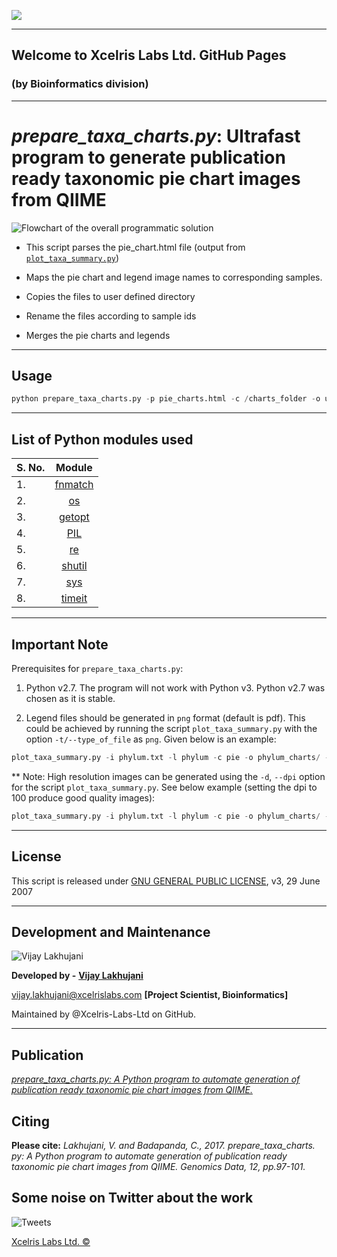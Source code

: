 ![](https://github.com/Xcelris-Labs-Ltd/Publication-ready-taxonomic-charts-from-QIIME/blob/master/supplementary_files/xcelris-new-logo-png-file.png?raw=true)






---

## Welcome to Xcelris Labs Ltd. GitHub Pages

###            (by Bioinformatics division)

---

# _prepare_taxa_charts.py_: Ultrafast program to generate publication ready taxonomic pie chart images from QIIME

![]( https://github.com/Xcelris-Labs-Ltd/Publication-ready-taxonomic-charts-from-QIIME/blob/master/supplementary_files/program_flowchart.png?raw=true "Flowchart of the overall programmatic solution")

* This script parses the pie_chart.html file (output from [`plot_taxa_summary.py`](http://qiime.org/scripts/plot_taxa_summary.html))

* Maps the pie chart and legend image names to corresponding samples.

* Copies the files to user defined directory

* Rename the files according to sample ids

* Merges the pie charts and legends

---

## Usage

```python
python prepare_taxa_charts.py -p pie_charts.html -c /charts_folder -o user_defined_output_folder
```
---

## List of Python modules used 


| S. No.        | Module        |
| ------------- |:-------------:|
| 1.|[fnmatch](https://docs.python.org/2/library/fnmatch.html)  |
| 2.|[os](https://docs.python.org/2/library/os.html)  |
| 3.|[getopt](https://docs.python.org/2/library/getopt.html)  |
| 4.|[PIL](http://www.pythonware.com/products/pil)  |
| 5.|[re](https://docs.python.org/2/library/re.html)  |
| 6.|[shutil](https://docs.python.org/2/library/shutil.html)  |
| 7.|[sys](https://docs.python.org/2/library/sys.html)  |
| 8.|[timeit](https://docs.python.org/2/library/timeit.html)  |

---

## Important Note

Prerequisites for `prepare_taxa_charts.py`:

1. Python v2.7. The program will not work with Python v3. Python v2.7 was chosen as it is stable.

2. Legend files should be generated in `png` format (default is pdf). This could be achieved by running the script `plot_taxa_summary.py` with the option `-t/--type_of_file` as `png`. Given below is an example:

```python
plot_taxa_summary.py -i phylum.txt -l phylum -c pie -o phylum_charts/ -t png
```

** Note: High resolution images can be generated using the `-d`, `--dpi` option for the script `plot_taxa_summary.py`. See below example (setting the dpi to 100 produce good quality images):

```python
plot_taxa_summary.py -i phylum.txt -l phylum -c pie -o phylum_charts/ -t png -d 100
```
---

## License

This script is released under [GNU GENERAL PUBLIC LICENSE](https://github.com/Xcelris-Labs-Ltd/Publication-ready-taxonomic-charts-from-QIIME/blob/gh-pages/LICENSE.md), v3, 29 June 2007

---

## Development and Maintenance

![Vijay Lakhujani](https://github.com/Xcelris-Labs-Ltd/Publication-ready-taxonomic-charts-from-QIIME/blob/master/supplementary_files/vijay_lakhujani.jpg?raw=true)


**Developed by -** [**Vijay Lakhujani**](https://in.linkedin.com/in/lakhujanivijay)

vijay.lakhujani@xcelrislabs.com **[Project Scientist, Bioinformatics]**

Maintained by @Xcelris-Labs-Ltd on GitHub.

---

## Publication
[_prepare_taxa_charts.py: A Python program to automate generation of publication ready taxonomic pie chart images from QIIME._](http://www.sciencedirect.com/science/article/pii/S2213596016302070)

## Citing
**Please cite:**
_Lakhujani, V. and Badapanda, C., 2017. prepare_taxa_charts. py: A Python program to automate generation of publication ready taxonomic pie chart images from QIIME. Genomics Data, 12, pp.97-101._


## Some noise on Twitter about the work

![](https://github.com/Xcelris-Labs-Ltd/Publication-ready-taxonomic-charts-from-QIIME/blob/master/supplementary_files/twitter.PNG?raw=true "Tweets")

[Xcelris Labs Ltd. &#169;](http://www.xcelrisgenomics.com/ContactUs.html)
